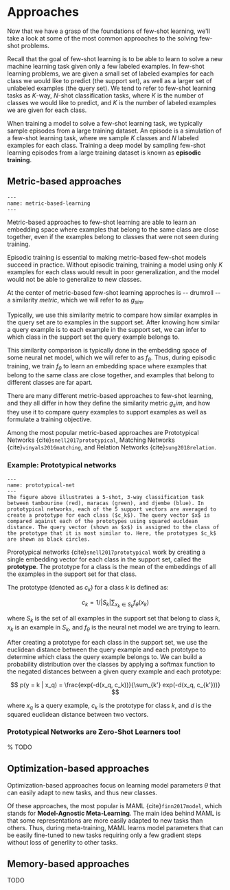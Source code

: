# Approaches

Now that we have a grasp of the foundations of few-shot learning, 
we'll take a look at some of the most common approaches to the solving few-shot problems. 

Recall that the goal of few-shot learning is to be able to learn to solve a new machine learning task given only a few labeled examples. In few-shot learning problems, we are given a small set of labeled examples for each class we would like to predict (the support set), as well as a larger set of unlabeled examples (the query set). We tend to refer to few-shot learning tasks as $K$-way, $N$-shot classification tasks, where $K$ is the number of classes we would like to predict, and $K$ is the number of labeled examples we are given for each class. 

When training a model to solve a few-shot learning task, we typically sample episodes from a large training dataset. An episode is a simulation of a few-shot learning task, where we sample $K$ classes and $N$ labeled examples for each class. Training a deep model by sampling few-shot learning episodes from a large training dataset is known as **episodic training**.

## Metric-based approaches

```{figure} ../assets/foundations/metric-based-learning.png
---
name: metric-based-learning
---

```

Metric-based approaches to few-shot learning are able to learn an embedding space where examples that belong to the same class are close together, even if the examples belong to classes that were not seen during training. 

Episodic training is essential to making metric-based few-shot models succeed in practice. Without episodic training, training a model using only $K$ examples for each class would result in poor generalization, and the model would not be able to generalize to new classes. 

At the center of metric-based few-shot learning approches is -- drumroll -- a similarity _metric_, which we will refer to as $g_{sim}$. 

Typically, we use this similarity metric to compare how similar examples in the query set are to examples in the support set. After knowing how similar a query example is to each example in the support set, we can infer to which class in the support set the query example belongs to. 

This similarity comparison is typically done in the embedding space of some neural net model, which we will refer to as $f_\theta$. Thus, during episodic training, we train $f_\theta$ to learn an embedding space where examples that belong to the same class are close together, and examples that belong to different classes are far apart. 

There are many different metric-based approaches to few-shot learning, and they all differ in how they define the similarity metric $g_sim$, and how they use it to compare query examples to support examples as well as formulate a training objective.

Among the most popular metric-based approaches are Prototypical Networks {cite}`snell2017prototypical`, Matching Networks {cite}`vinyals2016matching`, and Relation Networks {cite}`sung2018relation`.

### Example: Prototypical networks

```{figure} ../assets/foundations/prototypical-net.png
---
name: prototypical-net
---
The figure above illustrates a 5-shot, 3-way classification task between tambourine (red), maracas (green), and djembe (blue). In prototypical networks, each of the 5 support vectors are averaged to create a prototype for each class ($c_k$). The query vector $x$ is compared against each of the prototypes using squared eucldean distance. The query vector (shown as $x$) is assigned to the class of the prototype that it is most similar to. Here, the prototypes $c_k$ are shown as black circles. 
```

Prorotypical networks {cite}`snell2017prototypical` work by creating a single embedding vector  for each class in the support set, called the **prototype**. The prototype for a class is the mean of the embeddings of all the examples in the support set for that class.

The prototype (denoted as $c_k$) for a class $k$ is defined as:

$$
c_k = 1 / |S_k| \sum_{x_k \in S_k} f_\theta(x_k)
$$

where $S_k$ is the set of all examples in the support set that belong to class $k$, $x_k$ is an example in $S_k$, and $f_\theta$ is the neural net model we are trying to learn. 

After creating a prototype for each class in the support set, we use the euclidean distance between the query example and each prototype to determine which class the query example belongs to. We can build a probability distribution over the classes by applying a softmax function to the negated distances between a given query example and each prototype:

$$
p(y = k | x_q) = \frac{exp(-d(x_q, c_k))}{\sum_{k'} exp(-d(x_q, c_{k'}))}
$$

where $x_q$ is a query example, $c_k$ is the prototype for class $k$, and $d$ is the squared euclidean distance between two vectors.

### Prototypical Networks are Zero-Shot Learners too!
% TODO

## Optimization-based approaches

Optimization-based approaches focus on learning model parameters $\theta$ that can easily adapt to new tasks, and thus new classes. 

Of these approaches, the most popular is MAML {cite}`finn2017model`, which stands for **Model-Agnostic Meta-Learning**. The main idea behind MAML is that some representations are more easily adapted to new tasks than others. Thus, during meta-training, MAML learns model parameters that can be easily fine-tuned to new tasks requiring only a few gradient steps without loss of generlity to other tasks. 

## Memory-based approaches

TODO
